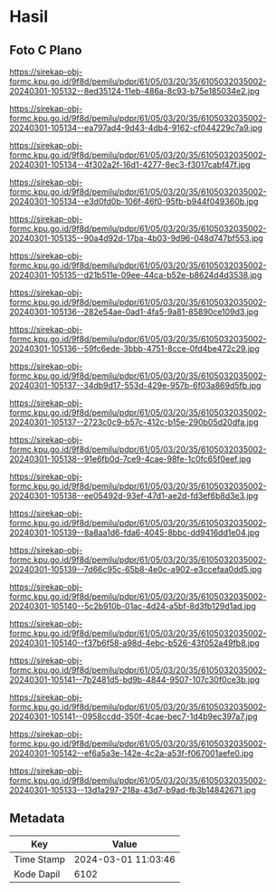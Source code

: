 # Hasil

## Foto C Plano

https://sirekap-obj-formc.kpu.go.id/9f8d/pemilu/pdpr/61/05/03/20/35/6105032035002-20240301-105132--8ed35124-11eb-486a-8c93-b75e185034e2.jpg

https://sirekap-obj-formc.kpu.go.id/9f8d/pemilu/pdpr/61/05/03/20/35/6105032035002-20240301-105134--ea797ad4-9d43-4db4-9162-cf044229c7a9.jpg

https://sirekap-obj-formc.kpu.go.id/9f8d/pemilu/pdpr/61/05/03/20/35/6105032035002-20240301-105134--4f302a2f-16d1-4277-8ec3-f3017cabf47f.jpg

https://sirekap-obj-formc.kpu.go.id/9f8d/pemilu/pdpr/61/05/03/20/35/6105032035002-20240301-105134--e3d0fd0b-106f-46f0-95fb-b944f049360b.jpg

https://sirekap-obj-formc.kpu.go.id/9f8d/pemilu/pdpr/61/05/03/20/35/6105032035002-20240301-105135--90a4d92d-17ba-4b03-9d96-048d747bf553.jpg

https://sirekap-obj-formc.kpu.go.id/9f8d/pemilu/pdpr/61/05/03/20/35/6105032035002-20240301-105135--d21b511e-09ee-44ca-b52e-b8624d4d3538.jpg

https://sirekap-obj-formc.kpu.go.id/9f8d/pemilu/pdpr/61/05/03/20/35/6105032035002-20240301-105136--282e54ae-0ad1-4fa5-9a81-85890ce109d3.jpg

https://sirekap-obj-formc.kpu.go.id/9f8d/pemilu/pdpr/61/05/03/20/35/6105032035002-20240301-105136--59fc6ede-3bbb-4751-8cce-0fd4be472c29.jpg

https://sirekap-obj-formc.kpu.go.id/9f8d/pemilu/pdpr/61/05/03/20/35/6105032035002-20240301-105137--34db9d17-553d-429e-957b-6f03a869d5fb.jpg

https://sirekap-obj-formc.kpu.go.id/9f8d/pemilu/pdpr/61/05/03/20/35/6105032035002-20240301-105137--2723c0c9-b57c-412c-b15e-290b05d20dfa.jpg

https://sirekap-obj-formc.kpu.go.id/9f8d/pemilu/pdpr/61/05/03/20/35/6105032035002-20240301-105138--91e6fb0d-7ce9-4cae-98fe-1c0fc65f0eef.jpg

https://sirekap-obj-formc.kpu.go.id/9f8d/pemilu/pdpr/61/05/03/20/35/6105032035002-20240301-105138--ee05492d-93ef-47d1-ae2d-fd3ef6b8d3e3.jpg

https://sirekap-obj-formc.kpu.go.id/9f8d/pemilu/pdpr/61/05/03/20/35/6105032035002-20240301-105139--8a8aa1d6-fda6-4045-8bbc-dd9416dd1e04.jpg

https://sirekap-obj-formc.kpu.go.id/9f8d/pemilu/pdpr/61/05/03/20/35/6105032035002-20240301-105139--7d66c95c-65b8-4e0c-a902-e3ccefaa0dd5.jpg

https://sirekap-obj-formc.kpu.go.id/9f8d/pemilu/pdpr/61/05/03/20/35/6105032035002-20240301-105140--5c2b910b-01ac-4d24-a5bf-8d3fb129d1ad.jpg

https://sirekap-obj-formc.kpu.go.id/9f8d/pemilu/pdpr/61/05/03/20/35/6105032035002-20240301-105140--f37b6f58-a98d-4ebc-b526-43f052a49fb8.jpg

https://sirekap-obj-formc.kpu.go.id/9f8d/pemilu/pdpr/61/05/03/20/35/6105032035002-20240301-105141--7b2481d5-bd9b-4844-9507-107c30f0ce3b.jpg

https://sirekap-obj-formc.kpu.go.id/9f8d/pemilu/pdpr/61/05/03/20/35/6105032035002-20240301-105141--0958ccdd-350f-4cae-bec7-1d4b9ec397a7.jpg

https://sirekap-obj-formc.kpu.go.id/9f8d/pemilu/pdpr/61/05/03/20/35/6105032035002-20240301-105142--ef6a5a3e-142e-4c2a-a53f-f067001aefe0.jpg

https://sirekap-obj-formc.kpu.go.id/9f8d/pemilu/pdpr/61/05/03/20/35/6105032035002-20240301-105133--13d1a297-218a-43d7-b9ad-fb3b14842671.jpg


## Metadata

| Key        | Value               |
| ---------- | ------------------- |
| Time Stamp | 2024-03-01 11:03:46 |
| Kode Dapil | 6102                |



